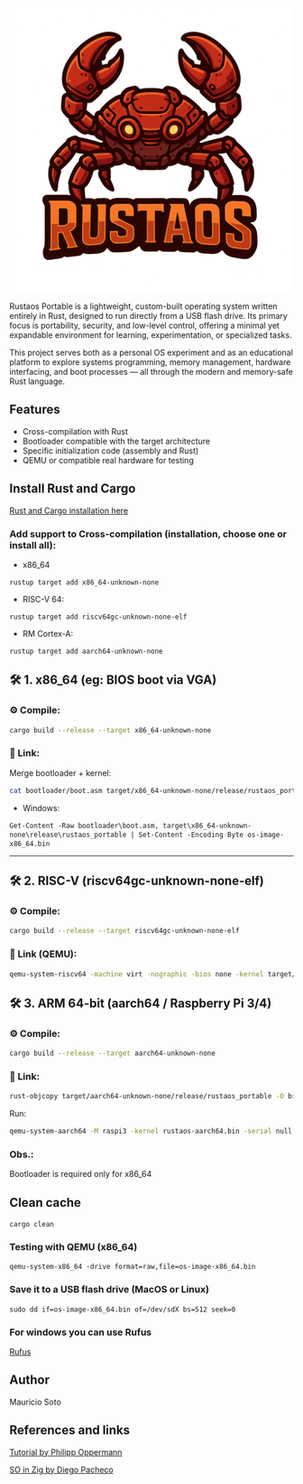 ![logo](./logo.png)

Rustaos Portable is a lightweight, custom-built operating system written entirely in Rust, designed to run directly from a USB flash drive. Its primary focus is portability, security, and low-level control, offering a minimal yet expandable environment for learning, experimentation, or specialized tasks.

This project serves both as a personal OS experiment and as an educational platform to explore systems programming, memory management, hardware interfacing, and boot processes — all through the modern and memory-safe Rust language.

## Features

- Cross-compilation with Rust
- Bootloader compatible with the target architecture
- Specific initialization code (assembly and Rust)
- QEMU or compatible real hardware for testing

## Install Rust and Cargo

[Rust and Cargo installation here](https://www.rust-lang.org/learn/get-started)

### Add support to Cross-compilation (installation, choose one or install all):

- x86_64

```
rustup target add x86_64-unknown-none
```

- RISC-V 64:

```
rustup target add riscv64gc-unknown-none-elf
```

- RM Cortex-A:

```
rustup target add aarch64-unknown-none
```

## 🛠️ 1. **x86_64 (eg: BIOS boot via VGA)**

### ⚙️ Compile:

```bash
cargo build --release --target x86_64-unknown-none
```

### 🔗 Link:

Merge bootloader + kernel:

```bash
cat bootloader/boot.asm target/x86_64-unknown-none/release/rustaos_portable > os-image-x86_64.bin
```

- Windows:

```
Get-Content -Raw bootloader\boot.asm, target\x86_64-unknown-none\release\rustaos_portable | Set-Content -Encoding Byte os-image-x86_64.bin
```

---

## 🛠️ 2. **RISC-V (riscv64gc-unknown-none-elf)**

### ⚙️ Compile:

```bash
cargo build --release --target riscv64gc-unknown-none-elf
```

### 🔗 Link (QEMU):

```bash
qemu-system-riscv64 -machine virt -nographic -bios none -kernel target/riscv64gc-unknown-none-elf/release/rustaos_portable
```

## 🛠️ 3. **ARM 64-bit (aarch64 / Raspberry Pi 3/4)**

### ⚙️ Compile:

```bash
cargo build --release --target aarch64-unknown-none
```

### 🔗 Link:

```bash
rust-objcopy target/aarch64-unknown-none/release/rustaos_portable -O binary rustaos-aarch64.bin
```

Run:

```bash
qemu-system-aarch64 -M raspi3 -kernel rustaos-aarch64.bin -serial null -serial stdio
```

### Obs.:

Bootloader is required only for x86_64

## Clean cache

```
cargo clean
```

### Testing with QEMU (x86_64)

```
qemu-system-x86_64 -drive format=raw,file=os-image-x86_64.bin
```

### Save it to a USB flash drive (MacOS or Linux)

```
sudo dd if=os-image-x86_64.bin of=/dev/sdX bs=512 seek=0
```

### For windows you can use Rufus

[Rufus](https://rufus.ie/en/)

## Author

Mauricio Soto

## References and links

[Tutorial by Philipp Oppermann](https://os.phil-opp.com)

[SO in Zig by Diego Pacheco](https://github.com/diegopacheco/zos)
